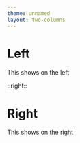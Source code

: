 ```yaml
---
theme: unnamed
layout: two-columns
---
```


# Left

This shows on the left

::right::

# Right

This shows on the right
